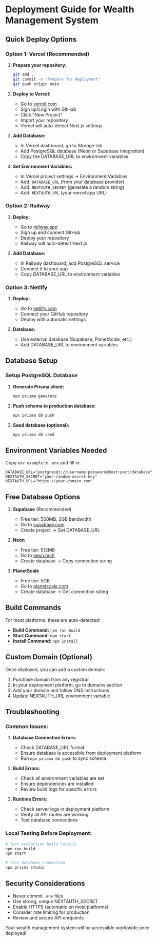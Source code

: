 # Deployment Guide for Wealth Management System

## Quick Deploy Options

### Option 1: Vercel (Recommended)

1. **Prepare your repository:**
   ```bash
   git add .
   git commit -m "Prepare for deployment"
   git push origin main
   ```

2. **Deploy to Vercel:**
   - Go to [vercel.com](https://vercel.com)
   - Sign up/Login with GitHub
   - Click "New Project"
   - Import your repository
   - Vercel will auto-detect Next.js settings

3. **Add Database:**
   - In Vercel dashboard, go to Storage tab
   - Add PostgreSQL database (Neon or Supabase integration)
   - Copy the DATABASE_URL to environment variables

4. **Set Environment Variables:**
   - In Vercel project settings → Environment Variables
   - Add: `DATABASE_URL` (from your database provider)
   - Add: `NEXTAUTH_SECRET` (generate a random string)
   - Add: `NEXTAUTH_URL` (your vercel app URL)

### Option 2: Railway

1. **Deploy:**
   - Go to [railway.app](https://railway.app)
   - Sign up and connect GitHub
   - Deploy your repository
   - Railway will auto-detect Next.js

2. **Add Database:**
   - In Railway dashboard, add PostgreSQL service
   - Connect it to your app
   - Copy DATABASE_URL to environment variables

### Option 3: Netlify

1. **Deploy:**
   - Go to [netlify.com](https://netlify.com)
   - Connect your GitHub repository
   - Deploy with automatic settings

2. **Database:**
   - Use external database (Supabase, PlanetScale, etc.)
   - Add DATABASE_URL to environment variables

## Database Setup

### Setup PostgreSQL Database

1. **Generate Prisma client:**
   ```bash
   npx prisma generate
   ```

2. **Push schema to production database:**
   ```bash
   npx prisma db push
   ```

3. **Seed database (optional):**
   ```bash
   npx prisma db seed
   ```

## Environment Variables Needed

Copy `env.example` to `.env` and fill in:

```
DATABASE_URL="postgresql://username:password@host:port/database"
NEXTAUTH_SECRET="your-random-secret-key"
NEXTAUTH_URL="https://your-domain.com"
```

## Free Database Options

1. **Supabase** (Recommended)
   - Free tier: 500MB, 2GB bandwidth
   - Go to [supabase.com](https://supabase.com)
   - Create project → Get DATABASE_URL

2. **Neon**
   - Free tier: 512MB
   - Go to [neon.tech](https://neon.tech)
   - Create database → Copy connection string

3. **PlanetScale**
   - Free tier: 5GB
   - Go to [planetscale.com](https://planetscale.com)
   - Create database → Get connection string

## Build Commands

For most platforms, these are auto-detected:

- **Build Command:** `npm run build`
- **Start Command:** `npm start`
- **Install Command:** `npm install`

## Custom Domain (Optional)

Once deployed, you can add a custom domain:

1. Purchase domain from any registrar
2. In your deployment platform, go to domains section
3. Add your domain and follow DNS instructions
4. Update NEXTAUTH_URL environment variable

## Troubleshooting

### Common Issues:

1. **Database Connection Errors:**
   - Check DATABASE_URL format
   - Ensure database is accessible from deployment platform
   - Run `npx prisma db push` to sync schema

2. **Build Errors:**
   - Check all environment variables are set
   - Ensure dependencies are installed
   - Review build logs for specific errors

3. **Runtime Errors:**
   - Check server logs in deployment platform
   - Verify all API routes are working
   - Test database connections

### Local Testing Before Deployment:

```bash
# Test production build locally
npm run build
npm start

# Test database connection
npx prisma studio
```

## Security Considerations

- Never commit `.env` files
- Use strong, unique NEXTAUTH_SECRET
- Enable HTTPS (automatic on most platforms)
- Consider rate limiting for production
- Review and secure API endpoints

Your wealth management system will be accessible worldwide once deployed!
